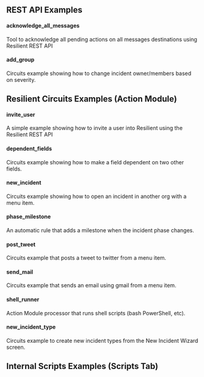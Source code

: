 REST API Examples
--
#### acknowledge\_all\_messages
Tool to acknowledge all pending actions on all messages destinations using Resilient REST API

#### add_group
Circuits example showing how to change incident owner/members based on severity.
  
  
Resilient Circuits Examples (Action Module)
--
#### invite_user
A simple example showing how to invite a user into Resilient using the Resilient REST API


#### dependent_fields
Circuits example showing how to make a field dependent on two other fields.

#### new_incident
Circuits example showing how to open an incident in another org with a menu item.

#### phase_milestone
An automatic rule that adds a milestone when the incident phase changes.

#### post_tweet
Circuits example that posts a tweet to twitter from a menu item.

#### send_mail
Circuits example that sends an email using gmail from a menu item.

#### shell_runner
Action Module processor that runs shell scripts (bash PowerShell, etc).

#### new\_incident\_type
Circuits example to create new incident types from the New Incident Wizard screen.  
  
  
Internal Scripts Examples (Scripts Tab)
--

